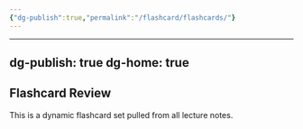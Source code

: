 ```yaml
---
{"dg-publish":true,"permalink":"/flashcard/flashcards/"}
---
```


---
dg-publish: true
dg-home: true
---

## Flashcard Review

This is a dynamic flashcard set pulled from all lecture notes.

<div id="flashcard-container" class="flashcard-wrapper"></div>

<script>

async function fetchAllMarkdownNotes() {
  const lectureFolders = ['Lecture 1', 'Lecture 2'];
  const baseUrl = 'https://ah-46-notes-digital-garden.vercel.app';

  let noteUrls = [];

  for (let folder of lectureFolders) {
    const folderUrl = `${baseUrl}/${encodeURIComponent(folder)}/`;
    try {
      const res = await fetch(folderUrl);
      const html = await res.text();

      // Match .md page URLs
      const regex = /href="(\/[^"]*Lecture\s\d\s-\s[^"]+)"/g;
      let match;
      while ((match = regex.exec(html)) !== null) {
        noteUrls.push(baseUrl + match[1]);
      }
    } catch (err) {
      console.error("Error loading folder", folder, err);
    }
  }

  let allText = '';
  for (let url of noteUrls) {
    try {
      const res = await fetch(url);
      const text = await res.text();
      allText += '\n\n' + text;
    } catch (err) {
      console.error("Could not fetch note:", url, err);
    }
  }

  return allText;
}

function parseFlashcards(text) {
  const regex = /<span class="hide-in-garden">\*\*Front:\*\*<\/span>\s*!\[\[(.*?)\]\]\s*\n\?\s*\n<span class="hide-in-garden">\*\*Back:\*\*<\/span>\s*([\s\S]*?)(?=\n{2,}|$)/g;
  let match;
  let cards = [];

  while ((match = regex.exec(text)) !== null) {
    cards.push({
      img: match[1],
      back: match[2].trim()
    });
  }

  return cards;
}

function displayFlashcards(cards) {
  const container = document.getElementById('flashcard-container');
  if (!container) return;

  // Shuffle cards
  for (let i = cards.length - 1; i > 0; i--) {
    const j = Math.floor(Math.random() * (i + 1));
    [cards[i], cards[j]] = [cards[j], cards[i]];
  }

  for (let card of cards) {
    const cardElem = document.createElement('div');
    cardElem.className = 'flashcard';

    const front = document.createElement('div');
    front.className = 'front';
    front.innerHTML = `<img src="/${card.img}" alt="Flashcard Image" />`;

    const back = document.createElement('div');
    back.className = 'back';
    back.innerHTML = `<p>${card.back.replace(/\n/g, "<br>")}</p>`;

    cardElem.appendChild(front);
    cardElem.appendChild(back);
    container.appendChild(cardElem);

    // Flip on click
    cardElem.addEventListener('click', () => {
      cardElem.classList.toggle('flipped');
    });
  }
}

(async function () {
  const allText = await fetchAllMarkdownNotes();
  const cards = parseFlashcards(allText);
  displayFlashcards(cards);
})();
</script>

<style>
.flashcard-wrapper {
  display: grid;
  grid-template-columns: repeat(auto-fit, minmax(250px, 1fr));
  gap: 1rem;
  margin-top: 2rem;
}

.flashcard {
  perspective: 1000px;
  cursor: pointer;
}

.flashcard .front, .flashcard .back {
  transition: transform 0.6s;
  transform-style: preserve-3d;
  backface-visibility: hidden;
  padding: 1rem;
  border: 1px solid var(--color-border);
  border-radius: 10px;
  background: var(--background-primary);
  box-shadow: var(--shadow-s);
  min-height: 200px;
  display: flex;
  align-items: center;
  justify-content: center;
  text-align: center;
}

.flashcard .front {
  position: relative;
  z-index: 2;
}

.flashcard .back {
  transform: rotateY(180deg);
  position: absolute;
  top: 0;
  left: 0;
}

.flashcard.flipped .front {
  transform: rotateY(180deg);
}

.flashcard.flipped .back {
  z-index: 2;
  transform: rotateY(0);
}
</style>
